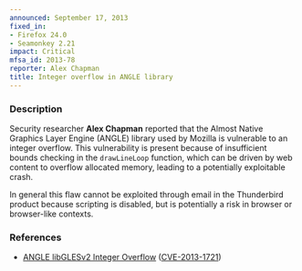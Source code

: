 ```yaml
---
announced: September 17, 2013
fixed_in:
- Firefox 24.0
- Seamonkey 2.21
impact: Critical
mfsa_id: 2013-78
reporter: Alex Chapman
title: Integer overflow in ANGLE library
---
```


<h3>Description</h3>

<p>Security researcher <strong>Alex Chapman</strong> reported that the Almost
Native Graphics Layer Engine (ANGLE) library used by Mozilla is vulnerable to an
integer overflow. This vulnerability is present because of insufficient bounds
checking in the <code>drawLineLoop</code> function, which can be driven by web
content to overflow allocated memory, leading to a potentially exploitable
crash.
</p>

<p class="note">In general this flaw cannot be exploited through email in the
Thunderbird product because scripting is disabled, but is potentially a risk in
browser or browser-like contexts.</p>


<h3>References</h3>

<ul>
  <li><a href="https://bugzilla.mozilla.org/show_bug.cgi?id=890277">
       ANGLE libGLESv2 Integer Overflow</a> (<a href="http://cve.mitre.org/cgi-bin/cvename.cgi?name=CVE-2013-1721" class="ex-ref">CVE-2013-1721</a>)</li>
</ul>



